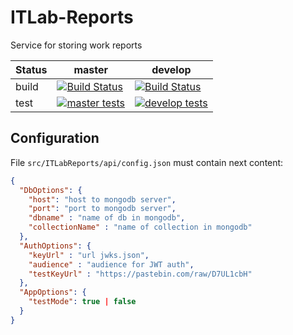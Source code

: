 # ITLab-Reports
Service for storing work reports

Status | master | develop
---|---|---
build | [![Build Status](https://dev.azure.com/rtuitlab/RTU%20IT%20Lab/_apis/build/status/ITLab-Reports?branchName=master)](https://dev.azure.com/rtuitlab/RTU%20IT%20Lab/_build/latest?definitionId=77&branchName=master) | [![Build Status](https://dev.azure.com/rtuitlab/RTU%20IT%20Lab/_apis/build/status/ITLab-Reports?branchName=develop)](https://dev.azure.com/rtuitlab/RTU%20IT%20Lab/_build/latest?definitionId=77&branchName=develop)
test | [![master tests](https://img.shields.io/azure-devops/tests/RTUITLab/RTU%20IT%20Lab/77/master?label=%20&style=plastic)](https://dev.azure.com/rtuitlab/RTU%20IT%20Lab/_build/latest?definitionId=77&branchName=master) | [![develop tests](https://img.shields.io/azure-devops/tests/RTUITLab/RTU%20IT%20Lab/77/develop?label=%20&style=plastic)](https://dev.azure.com/rtuitlab/RTU%20IT%20Lab/_build/latest?definitionId=77&branchName=develop)

## Configuration

File ```src/ITLabReports/api/config.json``` must contain next content:

```json
{
  "DbOptions": {
    "host": "host to mongodb server",
    "port": "port to mongodb server",
    "dbname" : "name of db in mongodb",
    "collectionName" : "name of collection in mongodb"
  },
  "AuthOptions": {
    "keyUrl" : "url jwks.json",
    "audience" : "audience for JWT auth",
    "testKeyUrl" : "https://pastebin.com/raw/D7UL1cbH"
  },
  "AppOptions": {
    "testMode": true | false 
  }
}

```